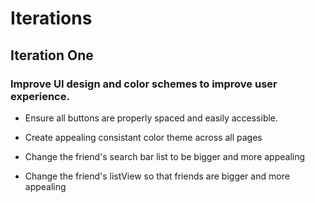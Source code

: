 # Iterations

## Iteration One

### Improve UI design and color schemes to improve user experience. ###

* Ensure all buttons are properly spaced and easily accessible.

* Create appealing consistant color theme across all pages 

* Change the friend's search bar list to be bigger and more appealing 

* Change the friend's listView so that friends are bigger and more appealing 

